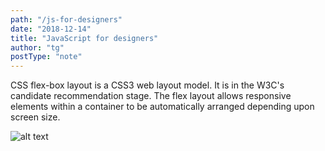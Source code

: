 ```yaml
---
path: "/js-for-designers"
date: "2018-12-14"
title: "JavaScript for designers"
author: "tg"
postType: "note"
---
```


CSS flex-box layout is a CSS3 web layout model. It is in the W3C's candidate recommendation stage. The flex layout allows responsive elements within a container to be automatically arranged depending upon screen size.

![alt text](/th-styleguide-1.png "TH")